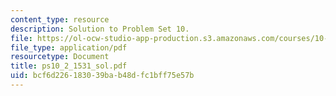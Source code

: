 ```yaml
---
content_type: resource
description: Solution to Problem Set 10.
file: https://ol-ocw-studio-app-production.s3.amazonaws.com/courses/10-40-chemical-engineering-thermodynamics-fall-2003/bcf6d226183039bab48dfc1bff75e57b_ps10_2_1531_sol.pdf
file_type: application/pdf
resourcetype: Document
title: ps10_2_1531_sol.pdf
uid: bcf6d226-1830-39ba-b48d-fc1bff75e57b
---
```

